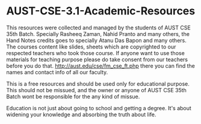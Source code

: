 # AUST-CSE-3.1-Academic-Resources

This resources were collected and managed by the students of AUST CSE 35th Batch. Specially Rasheeq Zaman, Nahid Pranto and many others, the Hand Notes credits goes to specially Atanu Das Bapon and many others. The courses content like slides, sheets which are copyrighted to our respected teachers who took those course. If anyone want to use those materials for teaching purpose please do take consent from our teachers before you do that. http://aust.edu/cse/fm_cse_ft.php there you can find the names and contact info of all our faculty. 

This is a free resources and should be used only for educational purpose. This should not be missued, and the owner or anyone of AUST CSE 35th Batch wont be responsible for the any kind of missue.

Education is not just about going to school and getting a degree. It's about widening your knowledge and absorbing the truth about life.
